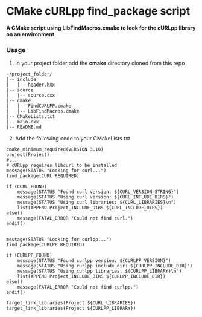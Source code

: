 # CMake cURLpp find_package script 

**A CMake script using LibFindMacros.cmake to look for the cURLpp library on an environment**

### Usage

1. In your project folder add the **cmake** directory cloned from this repo
```
~/project_folder/
|-- include
|   |-- header.hxx        
|-- source
|   |-- source.cxx
|-- cmake
|   |-- FindCURLPP.cmake        
|   |-- LibFindMacros.cmake        
|-- CMakeLists.txt
|-- main.cxx
|-- README.md

```
2. Add the following code to your CMakeLists.txt
```
cmake_minimum_required(VERSION 3.10)
project(Project)
#...
# cURLpp requires libcurl to be installed
message(STATUS "Looking for curl...")
find_package(CURL REQUIRED)

if (CURL_FOUND)
    message(STATUS "Found curl version: ${CURL_VERSION_STRING}")
    message(STATUS "Using curl version: ${CURL_INCLUDE_DIRS}")
    message(STATUS "Using curl libraries: ${CURL_LIBRARIES}\n")
    list(APPEND Project_INCLUDE_DIRS ${CURL_INCLUDE_DIRS})
else()
    message(FATAL_ERROR "Could not find curl.")
endif()


message(STATUS "Looking for curlpp...")
find_package(CURLPP REQUIRED)

if (CURLPP_FOUND)
    message(STATUS "Found curlpp version: ${CURLPP_VERSION}")
    message(STATUS "Using curlpp include dir: ${CURLPP_INCLUDE_DIR}")
    message(STATUS "Using curlpp libraries: ${CURLPP_LIBRARY}\n")
    list(APPEND Project_INCLUDE_DIRS ${CURLPP_INCLUDE_DIR})
else()
    message(FATAL_ERROR "Could not find curlpp.")
endif()

target_link_libraries(Project ${CURL_LIBRARIES})
target_link_libraries(Project ${CURLPP_LIBRARY})
```
